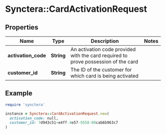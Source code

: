 # Synctera::CardActivationRequest

## Properties

| Name | Type | Description | Notes |
| ---- | ---- | ----------- | ----- |
| **activation_code** | **String** | An activation code provided with the card required to prove possession of the card |  |
| **customer_id** | **String** | The ID of the customer for which card is being activated |  |

## Example

```ruby
require 'synctera'

instance = Synctera::CardActivationRequest.new(
  activation_code: null,
  customer_id: 7d943c51-e4ff-4e57-9558-08cab6b963c7
)
```

